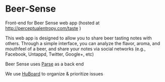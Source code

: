 Beer-Sense
==========

Front-end for Beer Sense web app
(hosted at http://perceptualentropy.com/taste )

This web app is designed to allow you to share beer tasting notes with others.  Through a simple interface, you can analyze the flavor, aroma, and mouthfeel of a beer, and share your notes via social networks (e.g., Facebook, Untappd, Twitter, Google+, etc)

Beer Sense uses [Parse](https://parse.com/products/core) as a back end

We use [HuBoard](https://huboard.com/Sensory-Web/Beer-Sense) to organize & prioritize issues
